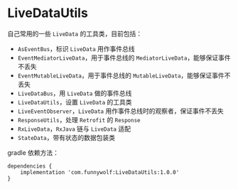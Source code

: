 # LiveDataUtils
自己常用的一些 `LiveData` 的工具类，目前包括：
 - `AsEventBus`，标识 `LiveData` 用作事件总线
 - `EventMediatorLiveData`，用于事件总线的 `MediatorLiveData`，能够保证事件不丢失
 - `EventMutableLiveData`，用于事件总线的 `MutableLiveData`，能够保证事件不丢失
 - `LiveDataBus`，用 `LiveData` 做的事件总线
 - `LiveDataUtils`，设置 `LiveData` 的工具类
 - `LiveEventObserver`，`LiveData` 用作事件总线时的观察者，保证事件不丢失
 - `ResponseUtils`，处理 `Retrofit` 的 `Response`
 - `RxLiveData`，`RxJava` 链与 `LiveData` 适配
 - `StateData`，带有状态的数据包装类
 
gradle 依赖方法：
```
dependencies {
    implementation 'com.funnywolf:LiveDataUtils:1.0.0'
}
```
